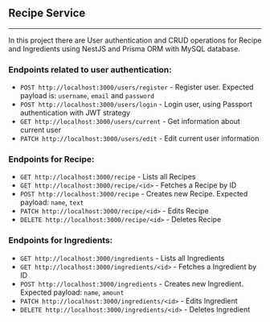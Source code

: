 ## Recipe Service

---

In this project there are User authentication and CRUD operations for Recipe and Ingredients using NestJS and Prisma ORM with MySQL database.

### Endpoints related to user authentication:

- `POST http://localhost:3000/users/register` - Register user. Expected payload is: `username`, `email` and `password`
- `POST http://localhost:3000/users/login` - Login user, using Passport authentication with JWT strategy
- `GET http://localhost:3000/users/current` - Get information about current user
- `PATCH http://localhost:3000/users/edit` - Edit current user information

### Endpoints for Recipe:

- `GET http://localhost:3000/recipe` - Lists all Recipes
- `GET http://localhost:3000/recipe/<id>` - Fetches a Recipe by ID
- `POST http://localhost:3000/recipe` - Creates new Recipe. Expected payload: `name`, `text`
- `PATCH http://localhost:3000/recipe/<id>` - Edits Recipe
- `DELETE http://localhost:3000/recipe/<id>` - Deletes Recipe

### Endpoints for Ingredients:

- `GET http://localhost:3000/ingredients` - Lists all Ingredients
- `GET http://localhost:3000/ingredients/<id>` - Fetches a Ingredient by ID
- `POST http://localhost:3000/ingredients` - Creates new Ingredient. Expected payload: `name`, `amount`
- `PATCH http://localhost:3000/ingredients/<id>` - Edits Ingredient
- `DELETE http://localhost:3000/ingredients/<id>` - Deletes Ingredient
